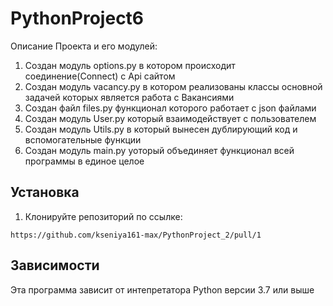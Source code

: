 # PythonProject6
Описание Проекта и его модулей:
1. Создан модуль options.py  в котором происходит соединение(Connect) с Api сайтом
2. Cоздан модуль vacancy.py  в котором реализованы классы основной задачей которых является работа с Вакансиями
3. Создан файл files.py  функционал которого работает с json файлами
4. Создан модуль User.py который взаимодействует с пользователем 
5. Создан модуль Utils.py  в который вынесен дублирующий код и вспомогательные функции
6. Создан модуль main.py уоторый объединяет функционал всей программы в единое целое

## Установка

1. Клонируйте репозиторий по ссылке:
```
https://github.com/kseniya161-max/PythonProject_2/pull/1
```

## Зависимости
Эта программа зависит от интепретатора Python версии 3.7 или выше
